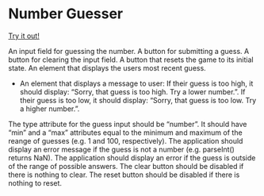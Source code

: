 # Number Guesser

[Try it out!](https://adam-rice.github.io/number_guess/)

An input field for guessing the number.
A button for submitting a guess.
A button for clearing the input field.
A button that resets the game to its initial state.
An element that displays the users most recent guess.

* An element that displays a message to user:
If their guess is too high, it should display: “Sorry, that guess is too high. Try a lower number.”.
If their guess is too low, it should display: “Sorry, that guess is too low. Try a higher number.”.

The type attribute for the guess input should be “number”.
It should have “min” and a “max” attributes equal to the minimum and maximum of the reange of guesses (e.g. 1 and 100, respectively).
The application should display an error message if the guess is not a number (e.g. parseInt() returns NaN).
The application should display an error if the guess is outside of the range of possible answers.
The clear button should be disabled if there is nothing to clear.
The reset button should be disabled if there is nothing to reset.
